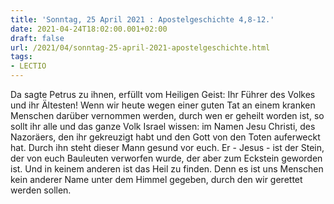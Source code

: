 ```yaml
---
title: 'Sonntag, 25 April 2021 : Apostelgeschichte 4,8-12.'
date: 2021-04-24T18:02:00.001+02:00
draft: false
url: /2021/04/sonntag-25-april-2021-apostelgeschichte.html
tags: 
- LECTIO
---
```


Da sagte Petrus zu ihnen, erfüllt vom Heiligen Geist: Ihr Führer des Volkes und ihr Ältesten! Wenn wir heute wegen einer guten Tat an einem kranken Menschen darüber vernommen werden, durch wen er geheilt worden ist, so sollt ihr alle und das ganze Volk Israel wissen: im Namen Jesu Christi, des Nazoräers, den ihr gekreuzigt habt und den Gott von den Toten auferweckt hat. Durch ihn steht dieser Mann gesund vor euch. Er - Jesus - ist der Stein, der von euch Bauleuten verworfen wurde, der aber zum Eckstein geworden ist. Und in keinem anderen ist das Heil zu finden. Denn es ist uns Menschen kein anderer Name unter dem Himmel gegeben, durch den wir gerettet werden sollen.